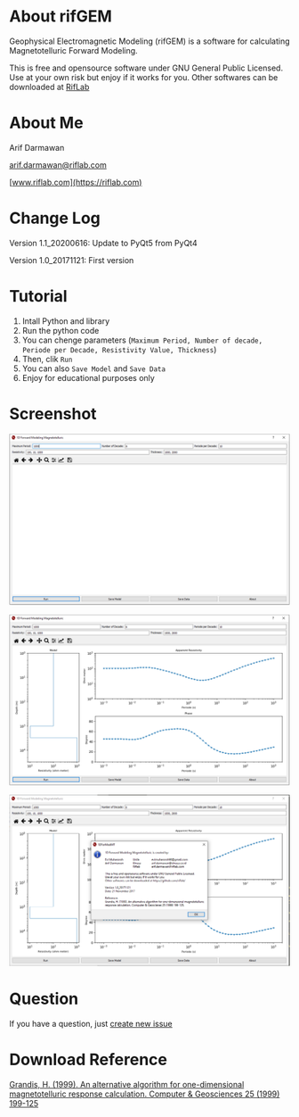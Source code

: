 # About rifGEM
Geophysical Electromagnetic Modeling (rifGEM) is a software for calculating Magnetotelluric Forward Modeling. 

This is free and opensource software under GNU General Public Licensed. Use at your own risk but enjoy if it works for you. Other softwares can be downloaded at [RifLab](https://github.com/riflab/)

# About Me
Arif Darmawan 

arif.darmawan@riflab.com

[www.riflab.com](https://riflab.com)

# Change Log
Version 1.1_20200616: Update to PyQt5 from PyQt4

Version 1.0_20171121: First version


# Tutorial
1. Intall Python and library
2. Run the python code
3. You can chenge parameters (`Maximum Period, Number of decade, Periode per Decade, Resistivity Value, Thickness`)
4. Then, clik `Run`
5. You can also `Save Model` and `Save Data`
6. Enjoy for educational purposes only

# Screenshot
![alt text](https://github.com/riflab/rifGEM/blob/master/images/1.PNG)

![alt text](https://github.com/riflab/rifGEM/blob/master/images/2.PNG)

![alt text](https://github.com/riflab/rifGEM/blob/master/images/3.PNG)

# Question
If you have a question, just [create new issue](https://github.com/riflab/rifGEM/issues)

# Download Reference
[Grandis, H. (1999). An alternative algorithm for one-dimensional magnetotelluric response calculation. Computer & Geosciences 25 (1999) 199-125](https://www.researchgate.net/publication/250729983_An_alternative_algorithm_for_one-dimensional_magnetotelluric_response_calculation)
